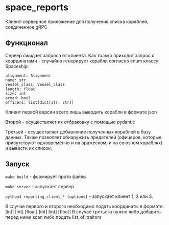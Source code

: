 # space_reports
Клиент-серверное приложение для получения списка кораблей, соединенное gRPC

## Функционал

Сервер ожидает запроса от клиента.
Как только приходит запрос с координатами - случайно генерирует корабли согласно enum классу Spaceship:

    alignment: Alignment
    name: str
    vessel_class: Vessel_class
    length: float
    size: int
    armed: bool
    officers: list[dict[str, str]]

Клиент первой версии всего лишь выводить корабли в формате json

Второй - осуществляет их отбраковку с помощью pydantic

Третьей - осуществляет добавление полученных кораблей в базу данных. Также позволяет обнаружить предателей (офицеров, которые присутствуют одновременно и на вражеском, и на союзном кораблях) 
и вывести их список.

## Запуск

```make build``` - формирует прото файлы

```make server``` - запускает сервер

```python3 reporting_client_* [options]``` - запускает клиент 1, 2 или 3.

В случае первого и второго необходимо подать координаты в формате:
[int] [int] [float] [int] [int] [float]
В случае третьего нужно либо добавить перед ними scan либо подать list_of_traitors

